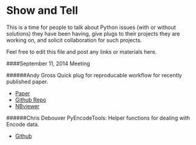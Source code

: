 Show and Tell
==========

This is a time for people to talk about Python issues (with or without solutions) they have been having, give plugs to their projects they are working on, and solicit collaboration for such projects. 

Feel free to edit this file and post any links or materials here. 

####September 11, 2014 Meeting 

######Andy Gross 
Quick plug for reproducable workflow for recently published paper.  
* [Paper](http://www.nature.com/ng/journal/v46/n9/full/ng.3051.html) 
* [Github Repo](https://github.com/theandygross/TCGA)
* [NBviewer](http://nbviewer.ipython.org/github/theandygross/TCGA/blob/master/Analysis_Notebooks/Index.ipynb)

######Chris Debouver
PyEncodeTools: Helper functions for dealing with Encode data.

* [Github](https://github.com/cdeboever3/pyencodetools)
